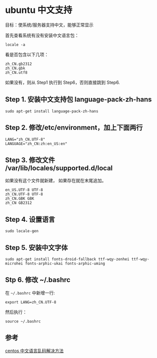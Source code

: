 # ubuntu 中文支持

目标：使系统/服务器支持中文，能够正常显示

首先查看系统有没有安装中文语言包：

```
locale -a
```

看是否包含以下几项：

```
zh_CN.gb2312
zh_CN.gbk
zh_CN.utf8
```

如果没有，则从 Step1 执行到 Step6，否则直接跳到 Step6.


## Step 1. 安装中文支持包 language-pack-zh-hans

```
sudo apt-get install language-pack-zh-hans
```

## Step 2. 修改/etc/environment，加上下面两行

```
LANG="zh_CN.UTF-8"
LANGUAGE="zh_CN:zh:en_US:en"
```

## Step 3. 修改文件 /var/lib/locales/supported.d/local

如果没有这个文件就新建，
如果存在就在末尾追加。

```
en_US.UTF-8 UTF-8
zh_CN.UTF-8 UTF-8
zh_CN.GBK GBK
zh_CN GB2312
```

## Step 4. 设置语言

```
sudo locale-gen
```

## Step 5. 安装中文字体

```
sudo apt-get install fonts-droid-fallback ttf-wqy-zenhei ttf-wqy-microhei fonts-arphic-ukai fonts-arphic-uming
```

## Stp 6. 修改 ~/.bashrc

在 `~/.bashrc` 中新增一行:

```
export LANG=zh_CN.UTF-8
```

然后执行：

```
source ~/.bashrc
```

## 参考

[centos 中文语言乱码解决方法](https://blog.csdn.net/hpf247/article/details/79981803)
